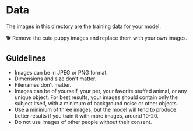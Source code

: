 # Data

The images in this directory are the training data for your model.

🐕 Remove the cute puppy images and replace them with your own images.

## Guidelines

- Images can be in JPEG or PNG format.
- Dimensions and size don't matter.
- Filenames don't matter.
- Images can be of yourself, your pet, your favorite stuffed animal, or any unique object. For best results, your images should contain only the subject itself, with a minimum of background noise or other objects.
- Use a minimum of three images, but the model will tend to produce better results if you train it with more images, around 10-20.
- Do not use images of other people without their consent.

